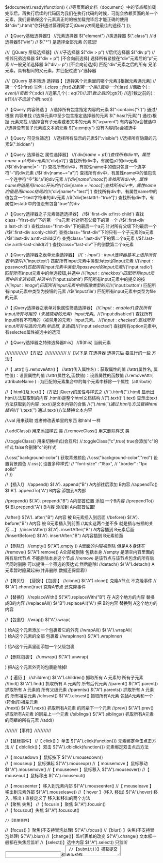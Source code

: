 $(document).ready(function() { 
//等页面的文档（document）中的节点都加载完毕后，再执行后续的代码因为我们在执行代码的时候，可能会依赖页面的某一个元素，我们要确保这个元素真正的的被加载完毕后才能正确的使用
$("div").html("你好!通过慕课网学习jQuery次啊是最佳的途径.")
});

//【jQuery基础选择器!】
//元素选择器 $("element")
//类选择器 $(".class")       
//id选择器$("#id")
// $("*") 是选择全部元素 的意思!

///【jQuery 层级选择器】///
//子选择器  $("div > p")
//后代选择器 $("div  p")
//相邻兄弟选择器 $("div + p") [不会向前选择] 选择所有紧接在“div”元素后的“p”元素
//一般兄弟选择器 $("div ~ p") [不会向前选择] 匹配“div”元素之后的所有 兄弟元素。具有相同的父元素，并匹配过滤“p”选择器

///【jQuery 基本筛选 选择器 】[选择某个元素里的哪个元素][根据元素选元素]
//第一个$(:first)					举例: $(.class:first) 找到第一个类
//最后一个$(:last)
//偶数个$(:even)
//奇数个$(:odd)
//选第几个$(:eq(?))
//选?数之后的$(:gt(?))
//选?数之前的$(:lt(?))
//不选这个用$(:not())

//【jQuery 内容筛选 】
//选择所有包含指定内容的元素 $(":contains('?')")      		 通过/根据 内容来找
//选择元素中至少包含指定选择器的元素 $(":has(?元素)")         通过/根据 元素来找
//选择含有子元素或者文本的元素 $("a:parent")                 有内容的a会被选中
//选择没有含子元素或文本的元素 $("a:empty")                 没有内容的a会被选中

//【jQuery 可见性筛选】
//选择所有显示的元素$(":visible")
//选择所有隐藏的元素$(":hidden")

//【jQuery 选择器之 属性选择器】
//$('div[name=p1]')						查找所有div中，属性name=p1的div元素
//$('div[p2]')							查找所有div中，有属性p2的div元素
//$('div[name|="-"]')					查找所有div中，有属性name中的值只包含一个连字符“-”的div元素
//$('div[name~="a"]') 			   	   	查找所有div中，有属性name中的值包含一个连字符“空”和“a”的div元素
//$('div[name^=imooc]') 				查找所有div中，属性name的值是用imooc开头的
//$('div[name$=imooc]')  				查找所有div中，属性name的值是用imooc结尾的
//$('div[name*="test"]')				查找所有div中，有属性name中的值包含一个test字符串的div元素
//$('div[testattr!="true"]') 			查找所有div中，有属性testattr中的值没有包含"true"的div

//【jQuery选择器之子元素筛选选择器】
//$('.first-div a:first-child')			查找class="first-div"下的第一个a元素  针对所有父级下的第一个
//$('.first-div a:last-child')			查找class="first-div"下的最后一个a元  针对所有父级下的最后一个
//$('.first-div a:only-child')			查找class="first-div"下的只有一个子元素的a元素  
//$('.last-div a:nth-child(2)') 		查找class="last-div"下的第二个a元素
//$('.last-div a:nth-last-child(2)') 	查找class="last-div"下的倒数第二个a元素

//【jQuery选择器之表单元素选择器】
//$(':input') 						:input 选择器基本上选择所有表单控件
//$('input:text')				匹配所有input元素中类型为text的input元素
//$('input:password')			匹配所有input元素中类型为password的input元素
//$('input:radio')				匹配所有input元素中的单选按钮,并选中
//$('input:checkbox')			匹配所有input元素中的复选按钮,并选中
//$('input:submit')				匹配所有input元素中的提交的按
//$('input:image')				匹配所有input元素中的图像类型的元
//$('input:button')				匹配所有input元素中类型为按钮的元素
//$('input:file')					匹配所有input元素中类型为file的元素

//【 jQuery选择器之表单对象属性筛选选择器】
//$('input:enabled') 				查找所有input所有可用的（未被禁用的元素）input元素。
//$('input:disabled')				查找所有input所有不可用的（被禁用的元素）input元素。
//$('input:checked')				查找所有input所有勾选的元素(单选框,复选框)
//$('input:selected')				查找所有option元素中,有selected属性被选中的选项

//【jQuery选择器之特殊选择器this】
//$(this)  							当前元素






///////////////【方法】//////////////
//【以下是 在选择器 选择完后 要进行的一些 方法!】

//【 .attr()与.removeAttr() 】
//attr(传入属性名)：获取属性的值
//attr(属性名, 属性值)：设置属性的值
//attr(属性名,函数值)：设置属性的函数值
//.removeAttr( attributeName ) : 为匹配的元素集合中的每个元素中移除一个属性（attribute）

//【 html()及.text() 】(方法)   jQuery的属性与样式之
//$('').html($('').html)       显示出html方法获取到的内容 		.html()是整个html文档结构
//$('').text($('').text)		显示出text方法获取到的内容		.text()是文本内容的合集
//$('').html('')				通过.html()方法替换html结构
//$('').text('')				通过.text()方法替换文本内容

//.val                                   用来读取 或者修改表单里的东西 和html 一样

//.addClass()                            用来添加样式 类
//.removeClass()                         用来删除样式 类

//.toggleClass()                         用来切换样式(会互斥)
//.toggleClass("c",true)                 true会添加"c"的样式     false会删除"c"的样式

//.css("background-color")				 获取背景颜色
//.css("background-color","red")	     设置背景颜色
//.css({								 设置多种样式!
//			"font-size" :"15px",
//			"border"	:"1px solid"	
//			})       


//【插入!】
//append()   			$('A'). append("B")  			A内部往后添加 B内容
//appendTo()				$('B'). appendTo("A")  	    B内容 添加到A内部

//prepend() 		  	$('A'). prepend("B")    		A内部首位置 添加 一个B内容
//prependTo()       $('B).prepend("A")   				B内容 添加到   A内部首位置!

//after()					$('A'). after("B") 				A内容 被 B元素插入到后面
//before()					$('A'). before("B") 			A内容 被 B元素插入到前面
//其实这两个差不多 就是插与被插的关系....】
//insertAfter()   		 $('A'). insertAfter("B") 			A内容插到	B元素后面
//insertBefore()			$('A'). insertAfter("B")			A内容插到 B元素前面


//【删除!】
//empty()     		 $("A").empty () 					A里面的内容被删除 但是A本身还在						
//remove()			$("A").remove()					A全部被删除 包括本身
//empty 是清空内容里面的所有后代节点 不能删除本身这个节点
//remove 是该节点与该节点包含的所有后代同时删除 可以提供一个筛选的表达式 然后删除!
//detach() 			$("A").detach()				A元素暂时隐藏起来(并非删除 数据还保留着!)


//【拷贝!】 【替换!】【包裹!】
//clone()			$("A").clone()						克隆A节点    不克隆事件
//							$("A").chone(true)				克隆A节点 还克隆事件

//【替换!】
//replaceWith()	$("A").replaceWith("B")			在 A这个地方的内容 替换成B的内容
//replaceAll() 	$("B").replaceAll("A")				把 B的内容  替换到  A这个地方的内容

//【包裹!】
//wrap()		$("A").wrap(<div></div>)			给A这个元素添加一个包裹着它的外壳
//wrapAll()	$("A").wrapAll(<div></div>)			给A这个元素的全部  包裹着
//wrapInner()	$("A").wraplnner(<p></p>)		给A这个元素里面添加一个父级包裹

//【删除包裹!】
//unwrap()	$("A").unwrap(<div></div>)		把A这个元素外壳的包裹删除掉!


//【 遍历 】
//children()	$("A").children()				抓取所有 A 元素的 所有子元素
//find()			$("A").find()				抓取所有 A 元素的	所有后代元素
//parent()		$("A").parent()					抓取所有 A 元素的 所有父级元素
//parents() 		$("A").parents()			抓取所有 A 元素的 所有祖辈元素
//closest()		$("A").closest()				抓取所有A元素 包括A元素和一个(符合的)祖辈元素 			
//next() 		$("A").next()					抓取所有A元素 的同辈下一个元素
//prev() 			$("A").prev()					抓取所有A元素 的同辈上一个元素
//siblings()		$("A").siblings()				抓取所有A元素 的同辈的所有元素
//add() 








////////【事件】///////////

//【鼠标事件】
//【 click() 】单击							$("A").click(function{})				元素绑定单击点击方法
//【 dblclick() 】双击						$("A").dblclick(function{})				元素绑定双击点击方法

//【 mousedown 】鼠标按下 		    $("A").mousedown()						
//【 mouseup 】鼠标弹起			 	$("A").mouseup()
//【 mousemove 】鼠标移动            $("A").mousemove()
//【 mouseover 】鼠标移入				$("A").mouseover()
//【 mouseout 】鼠标移出				 $("A").mouseout()

//【 mouseenter 】移入到元素内部				 $("A").mouseenter()
//【 mouseleave 】移出到元素外部		 $("A").mouseleave()
//【 hover 】(移入 移出)				$("A").hover( 移入 , 移出 )			直接定义了 移入和移出的两个方法	
    //【聚焦 失焦】
//【 focusin 】聚焦  					$("A").focusin()	
//【 focusout】失焦 					$("A").focusout()	


    //【表单事件】
//【focus()	】聚焦(不支持冒泡处理)	  $("A").focus()
//【blur() 】失焦(不支持冒泡处理)	  $("A").blur()
//【change()】监听表单的改变		  $("A").change()			文本框一般都在失焦后监听
//【select()】选中内容				 $("A").select()				只监听<input>和<textarea>
//【submit()】捕获提交表达动作		  $("A").submit()		内容里加 return false 可以阻止页面跳转


    //【键盘事件】
//【keydown()】按键落下		        $("A").keydown()				
//【keyup()】按键提起				$("A").keyup()
//【keypress()】监听键盘按键        $("A").keypress()			


    //【事件的绑定和解绑】
//【on()】绑定多事件              $("A").on('click',function(){})		
//【off()】卸载事件			      $("A").off()





//{隐藏显示动画}
//$('A').hide()  		隐藏元素
//$('A').show()  		显示元素
//$('A').toggle()  		显示与隐藏互相切换

//{滑动}
//$('A').slideDown() 	隐藏-下拉显示出来
//$('A').slideUp()   	显示-上卷隐藏起来_
//$('A').slideToggle()  上卷与下拉互相切换

//{淡出动画}
//$('A').fadeOut()		渐渐隐藏
//$('A').fadeIn()		渐渐显示
//$('A').fadeToggle()	渐显与渐隐互相切换
//$('A').fadeTo()		淡入到什么程度的效果

//$('A').animate({})	在{}中填入变化后的效果
//参数: duration		执行动画的时间 

//$('A').stop()			停止动画   .stop(true,true) 跳到动画结束

//{一些数学方法}
//$.each(['','']funtion(){})	遍历对象后使用的方法
//$.inArray('b'.['c'...]) 		在数组中查找b的索引
//$.trim($(''))					去除空格

//$('A').get()					根据索引位置获取目标元素
//$('A').index($('B'))			根据A元素里查找B元素的索引位置  (无参数就选第一个)


















